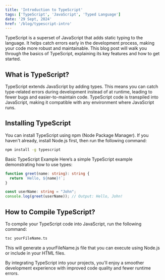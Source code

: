 ```yaml
---
title: 'Introduction to TypeScript'
tags: ['TypeScript', 'JavaScript', 'Typed Language']
date: '29 Sept, 2024'
href: '/blog/typescript-intro'
---
```


TypeScript is a superset of JavaScript that adds static typing to the language. It helps catch errors early in the development process, making your code more robust and maintainable. This blog post will walk you through the basics of TypeScript, explaining its key features and how to get started.

## What is TypeScript?  
TypeScript extends JavaScript by adding types. This means you can catch type-related errors during development instead of at runtime, leading to fewer bugs and easier-to-maintain code. TypeScript code is transpiled into JavaScript, making it compatible with any environment where JavaScript runs.

## Installing TypeScript  
You can install TypeScript using npm (Node Package Manager). If you haven't already, install Node.js first, then run the following command:

```bash
npm install -g typescript
```

Basic TypeScript Example
Here’s a simple TypeScript example demonstrating how to use types:

```typescript
function greet(name: string): string {
  return `Hello, ${name}!`;
}

const userName: string = "John";
console.log(greet(userName)); // Output: Hello, John!
```
## How to Compile TypeScript?
To compile your TypeScript code into JavaScript, run the following command:

```bash
tsc yourFileName.ts
```
This will generate a yourFileName.js file that you can execute using Node.js or include in your HTML files.

By integrating TypeScript into your projects, you'll enjoy a smoother development experience with improved code quality and fewer runtime errors.